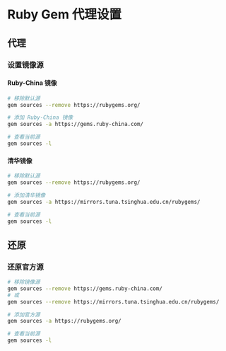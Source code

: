 # Ruby Gem 代理设置

## 代理

### 设置镜像源

#### Ruby-China 镜像
```bash
# 移除默认源
gem sources --remove https://rubygems.org/

# 添加 Ruby-China 镜像
gem sources -a https://gems.ruby-china.com/

# 查看当前源
gem sources -l
```

#### 清华镜像
```bash
# 移除默认源
gem sources --remove https://rubygems.org/

# 添加清华镜像
gem sources -a https://mirrors.tuna.tsinghua.edu.cn/rubygems/

# 查看当前源
gem sources -l
```

## 还原

### 还原官方源
```bash
# 移除镜像源
gem sources --remove https://gems.ruby-china.com/
# 或
gem sources --remove https://mirrors.tuna.tsinghua.edu.cn/rubygems/

# 添加官方源
gem sources -a https://rubygems.org/

# 查看当前源
gem sources -l
``` 